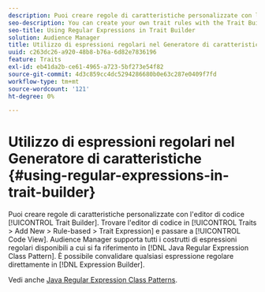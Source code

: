 ```yaml
---
description: Puoi creare regole di caratteristiche personalizzate con l’editor di codice di Generatore di caratteristiche. Trova l’editor di codice in Caratteristiche > Aggiungi nuovo > Basato su regole > Espressione delle caratteristiche e passa a Vista codice. Audience Manager supporta tutti i costrutti di espressioni regolari disponibili a cui si fa riferimento nel pattern di classi di espressioni regolari Java. Puoi convalidare una qualsiasi delle espressioni regolari direttamente nel Generatore di espressioni.
seo-description: You can create your own trait rules with the Trait Builder code editor. Find the code editor in Traits > Add New > Rule-based > Trait Expression and switch to Code View. Audience Manager supports all the available regular expression constructs referenced in the Java Regular Expression Class Pattern. You can validate any of the regular expressions directly in the Expression Builder.
seo-title: Using Regular Expressions in Trait Builder
solution: Audience Manager
title: Utilizzo di espressioni regolari nel Generatore di caratteristiche
uuid: c263dc26-a920-48b8-b76a-6d82e7836196
feature: Traits
exl-id: eb41da2b-ce61-4965-a723-5bf273e54f82
source-git-commit: 4d3c859cc4dc5294286680b0e63c287e0409f7fd
workflow-type: tm+mt
source-wordcount: '121'
ht-degree: 0%

---
```


# Utilizzo di espressioni regolari nel Generatore di caratteristiche {#using-regular-expressions-in-trait-builder}

Puoi creare regole di caratteristiche personalizzate con l&#39;editor di codice [!UICONTROL Trait Builder]. Trovare l&#39;editor di codice in [!UICONTROL Traits > Add New > Rule-based > Trait Expression] e passare a [!UICONTROL Code View]. Audience Manager supporta tutti i costrutti di espressioni regolari disponibili a cui si fa riferimento in [!DNL Java Regular Expression Class Pattern]. È possibile convalidare qualsiasi espressione regolare direttamente in [!DNL Expression Builder].

Vedi anche [Java Regular Expression Class Patterns](https://docs.oracle.com/javase/7/docs/api/java/util/regex/Pattern.html).
